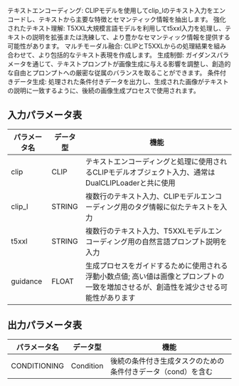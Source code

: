 テキストエンコーディング: CLIPモデルを使用してclip_lのテキスト入力をエンコードし、テキストから主要な特徴とセマンティック情報を抽出します。
強化されたテキスト理解: T5XXL大規模言語モデルを利用してt5xxl入力を処理し、テキストの説明を拡張または洗練して、より豊かなセマンティック情報を提供する可能性があります。
マルチモーダル融合: CLIPとT5XXLからの処理結果を組み合わせて、より包括的なテキスト表現を作成します。
生成制御: ガイダンスパラメータを通じて、テキストプロンプトが画像生成に与える影響を調整し、創造的な自由とプロンプトへの厳密な従属のバランスを取ることができます。
条件付きデータ生成: 処理された条件付きデータを出力し、生成された画像がテキストの説明に一致するように、後続の画像生成プロセスで使用されます。

## 入力パラメータ表

| パラメータ名 | データ型 | 機能 |
|--------------|----------|------|
| clip         | CLIP     | テキストエンコーディングと処理に使用されるCLIPモデルオブジェクト入力、通常はDualCLIPLoaderと共に使用 |
| clip_l       | STRING   | 複数行のテキスト入力、CLIPモデルエンコーディング用のタグ情報に似たテキストを入力 |
| t5xxl        | STRING   | 複数行のテキスト入力、T5XXLモデルエンコーディング用の自然言語プロンプト説明を入力 |
| guidance     | FLOAT    | 生成プロセスをガイドするために使用される浮動小数点値; 高い値は画像とプロンプトの一致を増加させるが、創造性を減少させる可能性があります |

## 出力パラメータ表

| パラメータ名   | データ型   | 機能 |
|----------------|------------|------|
| CONDITIONING   | Condition  | 後続の条件付き生成タスクのための条件付きデータ（cond）を含む |
